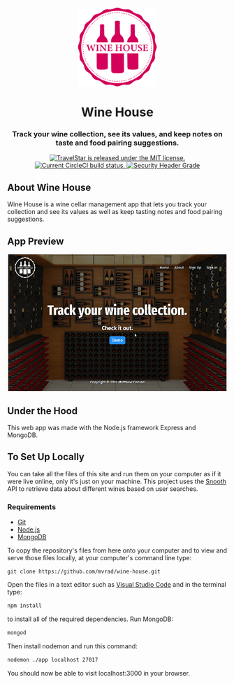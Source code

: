 <p align="center">
  <a href="https://winoapp.herokuapp.com">
    <img alt="Logo" src="public/images/wino-red.svg" width="180px" />
  </a>
</p>
<div align="center">
  <h1>Wine House</h1>
  <h3>Track your wine collection, see its values, and keep notes on taste and food pairing suggestions.</h3>
</div>
<p align="center">
  <a href="https://github.com/mvrad/wine-house/blob/master/LICENSE">
    <img src="https://img.shields.io/badge/license-MIT-blue.svg" alt="TravelStar is released under the MIT license.">
  </a>
  <a href="https://circleci.com/gh/mvrad/wine-house">
    <img src="https://circleci.com/gh/mvrad/wine-house.svg?style=shield" alt="Current CircleCI build status.">
  </a>
  <a href="https://securityheaders.io/?q=https://winoapp.herokuapp.com&hide=on&followRedirects=on">
    <img src="https://securityheadersiobadges.azurewebsites.net/create/badge?domain=https://winoapp.herokuapp.com" alt="Security Header Grade">
  </a>
</p>

## About Wine House

Wine House is a wine cellar management app that lets you track your collection and see its values as well as keep tasting notes and food pairing suggestions.

## App Preview

<div align="center">
  <img alt="TravelStar App Preview" src="public/images/wine-house_min.gif" width="auto" height="auto">
</div>

## Under the Hood

This web app was made with the Node.js framework Express and MongoDB.

## To Set Up Locally

You can take all the files of this site and run them on your computer as if it were live online, only it's just on your machine. This project uses the [Snooth](http://www.snooth.com) API to retrieve data about different wines based on user searches.

### Requirements

* [Git](http://git-scm.com/)
* [Node.js](https://nodejs.org/en/)
* [MongoDB](https://www.mongodb.com/)

To copy the repository's files from here onto your computer and to view and serve those files locally, at your computer's command line type:
```
git clone https://github.com/mvrad/wine-house.git
```
Open the files in a text editor such as [Visual Studio Code](https://code.visualstudio.com/) and in the terminal type:
```bash
npm install
```
to install all of the required dependencies.
Run MongoDB:
```bash
mongod
```
Then install nodemon and run this command:
```bash
nodemon ./app localhost 27017
```
You should now be able to visit localhost:3000 in your browser.